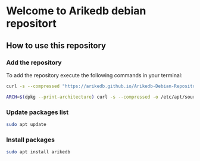 # Welcome to Arikedb debian repositort

## How to use this repository

### Add the repository

To add the repository execute the following commands in your terminal:

```bash
curl -s --compressed "https://arikedb.github.io/Arikedb-Debian-Repository/KEY.gpg" | gpg --dearmor | sudo tee /etc/apt/trusted.gpg.d/arikedb.gpg > /dev/null
```

```bash
ARCH=$(dpkg --print-architecture) curl -s --compressed -o /etc/apt/sources.list.d/arikedb.list "https://arikedb.github.io/Arikedb-Debian-Repository/arikedb.list"
```

### Update packages list

```bash
sudo apt update
```

### Install packages

```bash
sudo apt install arikedb
```
